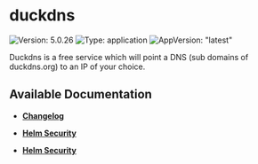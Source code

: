 # duckdns

![Version: 5.0.26](https://img.shields.io/badge/Version-5.0.26-informational?style=flat-square) ![Type: application](https://img.shields.io/badge/Type-application-informational?style=flat-square) ![AppVersion: "latest"](https://img.shields.io/badge/AppVersion-"latest"-informational?style=flat-square)

Duckdns is a free service which will point a DNS (sub domains of duckdns.org) to an IP of your choice.

## Available Documentation

- [**Changelog**](CHANGELOG)

- [**Helm Security**](container-security)

- [**Helm Security**](helm-security)

